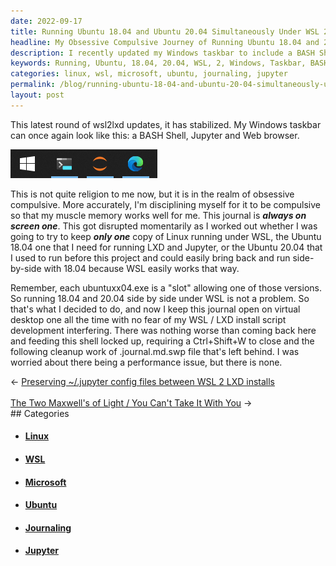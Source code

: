 ```yaml
---
date: 2022-09-17
title: Running Ubuntu 18.04 and Ubuntu 20.04 Simultaneously Under WSL 2
headline: My Obsessive Compulsive Journey of Running Ubuntu 18.04 and 20.04 Simultaneously Under WSL 2
description: I recently updated my Windows taskbar to include a BASH Shell, Jupyter and Web browser, and it's become part of my daily routine. I had to decide whether to keep one copy of Linux running under WSL, so I chose to run both 18.04 and 20.04 side-by-side. Follow me as I take you through my obsessive compulsive journey of updating my taskbar and deciding which Linux OS to run.
keywords: Running, Ubuntu, 18.04, 20.04, WSL, 2, Windows, Taskbar, BASH, Shell, Jupyter, Web, Browser, Routine, Linux, OS, Update, Project, Side-by-Side
categories: linux, wsl, microsoft, ubuntu, journaling, jupyter
permalink: /blog/running-ubuntu-18-04-and-ubuntu-20-04-simultaneously-under-wsl-2/
layout: post
---
```



This latest round of wsl2lxd updates, it has stabilized. My Windows taskbar can
once again look like this: a BASH Shell, Jupyter and Web browser.

![Windows Taskbar Shell Jupyter Web](/assets/images/windows-taskbar-shell-jupyter-web.png)

This is not quite religion to me now, but it is in the realm of obsessive
compulsive. More accurately, I'm disciplining myself for it to be compulsive so
that my muscle memory works well for me. This journal is ***always on screen
one***. This got disrupted momentarily as I worked out whether I was going to
try to keep ***only one*** copy of Linux running under WSL, the Ubuntu 18.04
one that I need for running LXD and Jupyter, or the Ubuntu 20.04 that I used to
run before this project and could easily bring back and run side-by-side with
18.04 because WSL easily works that way.

Remember, each ubuntuxx04.exe is a "slot" allowing one of those versions. So
running 18.04 and 20.04 side by side under WSL is not a problem. So that's what
I decided to do, and now I keep this journal open on virtual desktop one all
the time with no fear of my WSL / LXD install script development interfering.
There was nothing worse than coming back here and feeding this shell locked up,
requiring a Ctrl+Shift+W to close and the following cleanup work of
.journal.md.swp file that's left behind. I was worried about there being a
performance issue, but there is none.


<div class="arrow-links"><div class="post-nav-prev"><span class="arrow">&larr;&nbsp;</span><a href="/blog/preserving-jupyter-config-files-between-wsl-2-lxd-installs/">Preserving ~/.jupyter config files between WSL 2 LXD installs</a></div> &nbsp; <div class="post-nav-next"><a href="/blog/the-two-maxwell-s-of-light-you-can-t-take-it-with-you/">The Two Maxwell's of Light / You Can't Take It With You</a><span class="arrow">&nbsp;&rarr;</span></div></div>
## Categories

<ul>
<li><h4><a href='/linux/'>Linux</a></h4></li>
<li><h4><a href='/wsl/'>WSL</a></h4></li>
<li><h4><a href='/microsoft/'>Microsoft</a></h4></li>
<li><h4><a href='/ubuntu/'>Ubuntu</a></h4></li>
<li><h4><a href='/journaling/'>Journaling</a></h4></li>
<li><h4><a href='/jupyter/'>Jupyter</a></h4></li></ul>